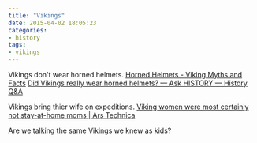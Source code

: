 ```yaml
---
title: "Vikings"
date: 2015-04-02 18:05:23
categories:
- history
tags:
- vikings
---
```


Vikings don't wear horned helmets.
[Horned Helmets - Viking Myths and Facts](http://europeanhistory.about.com/od/thevikings/a/histmyths6.htm)
[Did Vikings really wear horned helmets? — Ask HISTORY — History Q&A](http://www.history.com/news/ask-history/did-vikings-really-wear-horned-helmets)

Vikings bring thier wife on expeditions.
[Viking women were most certainly not stay-at-home moms | Ars Technica](http://arstechnica.com/science/2014/12/viking-women-were-most-certainly-not-stay-at-home-moms/)

Are we talking the same Vikings we knew as kids?
